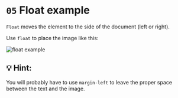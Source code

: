 # `05` Float example

`Float` moves the element to the side of the document (left or right).

Use `float` to place the image like this:

![float example](https://github.com/4GeeksAcademy/layouts-exercises/blob/master/.learn/assets/GWK2xA2.png?raw=true)

## :bulb: Hint:

You will probably have to use `margin-left` to leave the proper space between the text and the image.